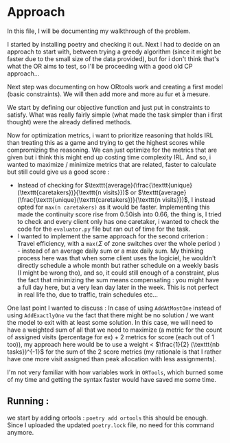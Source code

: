# Approach

In this file, I will be documenting my walkthrough of the problem.

I started by installing poetry and checking it out. Next I had to decide on an approach to start with, between trying a greedy algorithm (since it might be faster due to the small size of the data provided), but for i don't think that's what the OR aims to test, so I'll be proceeding with a good old CP approach...

Next step was documenting on how ORtools work and creating a first model (basic constraints). We will then add more and more au fur et à mesure. 

We start by defining our objective function and just put in constraints to satisfy.
What was really fairly simple (what made the task simpler than i first thought) were the already defined methods.

Now for optimization metrics, i want to prioritize reasoning that holds IRL than treating this as a game and trying to get the highest scores while compromizing the reasoning.
We can just optimize for the metrics that are given but i think this might end up costing time complexity IRL. And so, i wanted to maximize / minimize metrics that are related, faster to calculate but still could give us a good score : 
- Instead of checking for $\texttt{average}(\frac{\texttt{unique}(\texttt{caretakers})}{\texttt{n visits}})$ or $\texttt{average}(\frac{\texttt{unique}(\texttt{caretakers})}{\texttt{n visits}})$, I instead opted for $\texttt{max(n caretakers)}$ as it would be faster. Implementing this made the continuity score rise from 0.50ish into 0.66, the thing is, I tried to check and every client only has one caretaker, i wanted to check the code for the `evaluator.py` file but ran out of time for the task. 
- I wanted to implement the same approach for the second criterion : Travel efficiency, with a $\texttt{max(}\Sigma$ of zone switches over the whole period $\texttt{)}$ - instead of an average daily sum or a max daily sum. My thinking process here was that when some client uses the logiciel, he wouldn't directly schedule a whole month but rather schedule on a weekly basis (I might be wrong tho), and so, it could still enough of a constraint, plus the fact that minimizing the sum means compensating : you might have a full day here, but a very lean day later in the week. This is not perfect in real life tho, due to traffic, train schedules etc... 

One last point I wanted to discuss : In case of using `AddAtMostOne` instead of using `AddExactlyOne` vu the fact that there might be no solution / we want the model to exit with at least some solution. In this case, we will need to have a weighted sum of all that we need to maximize (a metric for the count of assigned visits (percentage for ex) + 2 metrics for score (each out of 1 too)), my approach here would be to use a weight $<$ $\frac{1}{2} (\texttt{nb tasks})^{-1}$ for the sum of the 2 score metrics (my rationale is that I rather have one more visit assigned than peak allocation with less assignments). 

I'm not very familiar with how variables work in `ORTools`, which burned some of my time and getting the syntax faster would have saved me some time.

## Running :

we start by adding ortools : 
`poetry add ortools`
this should be enough.
Since I uploaded the updated `poetry.lock` file, no need for this command anymore.